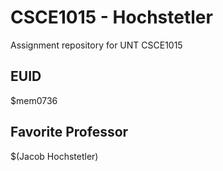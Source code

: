 # CSCE1015 - Hochstetler
Assignment repository for UNT CSCE1015
## EUID
$mem0736

## Favorite Professor
$(Jacob Hochstetler)
